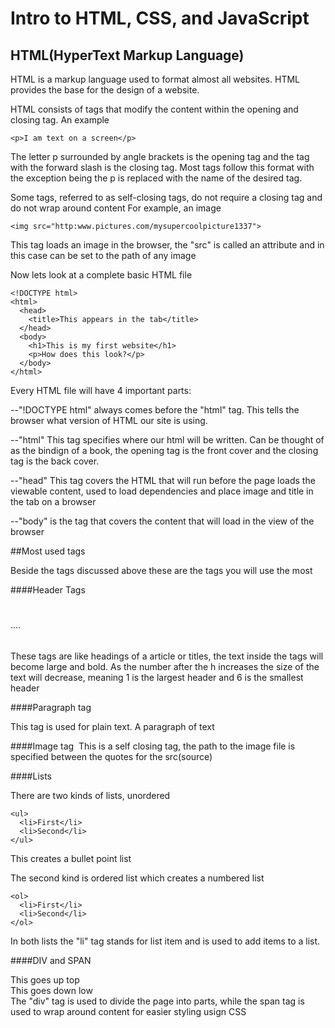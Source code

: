 Intro to HTML, CSS, and JavaScript
======


HTML(HyperText Markup Language)
------
HTML is a markup language used to format almost all websites. HTML provides the base for the design of a website.

HTML consists of tags that modify the content within the opening and closing tag. 
An example

    <p>I am text on a screen</p>
The letter p surrounded by angle brackets is the opening tag and the tag with the forward slash is the closing tag.
Most tags follow this format with the exception being the p is replaced with the name of the desired tag.

Some tags, referred to as self-closing tags, do not require a closing tag and do not wrap around content
For example, an image

    <img src="http:www.pictures.com/mysupercoolpicture1337">

This tag loads an image in the browser, the "src" is called an attribute and in this case can be set to the path of any image

Now lets look at a complete basic HTML file

    <!DOCTYPE html>
    <html>
      <head>
        <title>This appears in the tab</title>
      </head>
      <body>
        <h1>This is my first website</h1>
        <p>How does this look?</p>
      </body>
    </html>
    
Every HTML file will have 4 important parts:

--"!DOCTYPE html" always comes before the "html" tag. This tells the browser what version of HTML our site is using.

--"html" This tag specifies where our html will be written. Can be thought of as the bindign of a book, the opening tag
is the front cover and the closing tag is the back cover.

--"head" This tag covers the HTML that will run before the page loads the viewable content, 
used to load dependencies and place image and title in the tab on a browser

--"body" is the tag that covers the content that will load in the view of the browser

##Most used tags

Beside the tags discussed above these are the tags you will use the most

####Header Tags
    <h1></h1>
    <h2></h2>
    ....
    <h6></h6>
These tags are like headings of a article or titles, the text inside the tags will become large and bold.
As the number after the h increases the size of the text will decrease, meaning 1 is the largest header and 
6 is the smallest header

####Paragraph tag
    <p></p>
This tag is used for plain text. A paragraph of text

####Image tag
    <img src="">
This is a self closing tag, the path to the image file is specified between the quotes for the src(source)

####Lists

There are two kinds of lists, unordered
    
    <ul>
      <li>First</li>
      <li>Second</li>
    </ul>
This creates a bullet point list

The second kind is ordered list which creates a numbered list
    
    <ol>
      <li>First</li>
      <li>Second</li>
    </ol>
In both lists the "li" tag stands for list item and is used to add items to a list.

####DIV and SPAN
    <div>This goes up top</div>
    <div>This goes<span> down low</span></div>
The "div" tag is used to divide the page into parts, while the span tag is used to wrap around content for easier styling usign CSS